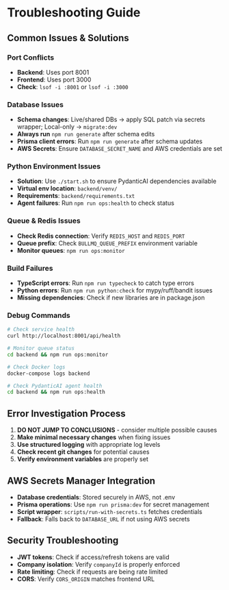 # Troubleshooting Guide

## Common Issues & Solutions

### Port Conflicts
- **Backend**: Uses port 8001
- **Frontend**: Uses port 3000
- **Check**: `lsof -i :8001` or `lsof -i :3000`

### Database Issues
- **Schema changes**: Live/shared DBs → apply SQL patch via secrets wrapper; Local-only → `migrate:dev`
- **Always run** `npm run generate` after schema edits
- **Prisma client errors**: Run `npm run generate` after schema updates
- **AWS Secrets**: Ensure `DATABASE_SECRET_NAME` and AWS credentials are set

### Python Environment Issues
- **Solution**: Use `./start.sh` to ensure PydanticAI dependencies available
- **Virtual env location**: `backend/venv/`
- **Requirements**: `backend/requirements.txt`
- **Agent failures**: Run `npm run ops:health` to check status

### Queue & Redis Issues
- **Check Redis connection**: Verify `REDIS_HOST` and `REDIS_PORT` 
- **Queue prefix**: Check `BULLMQ_QUEUE_PREFIX` environment variable
- **Monitor queues**: `npm run ops:monitor`

### Build Failures
- **TypeScript errors**: Run `npm run typecheck` to catch type errors
- **Python errors**: Run `npm run python:check` for mypy/ruff/bandit issues
- **Missing dependencies**: Check if new libraries are in package.json

### Debug Commands
```bash
# Check service health
curl http://localhost:8001/api/health

# Monitor queue status  
cd backend && npm run ops:monitor

# Check Docker logs
docker-compose logs backend

# Check PydanticAI agent health
cd backend && npm run ops:health
```

## Error Investigation Process
1. **DO NOT JUMP TO CONCLUSIONS** - consider multiple possible causes
2. **Make minimal necessary changes** when fixing issues
3. **Use structured logging** with appropriate log levels
4. **Check recent git changes** for potential causes
5. **Verify environment variables** are properly set

## AWS Secrets Manager Integration
- **Database credentials**: Stored securely in AWS, not .env
- **Prisma operations**: Use `npm run prisma:dev` for secret management
- **Script wrapper**: `scripts/run-with-secrets.ts` fetches credentials
- **Fallback**: Falls back to `DATABASE_URL` if not using AWS secrets

## Security Troubleshooting
- **JWT tokens**: Check if access/refresh tokens are valid
- **Company isolation**: Verify `companyId` is properly enforced
- **Rate limiting**: Check if requests are being rate limited
- **CORS**: Verify `CORS_ORIGIN` matches frontend URL